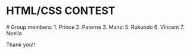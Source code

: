 <h1>HTML/CSS CONTEST</h1>
# Group members:
1. Prince
2. Paterne
3. Manzi
5. Rukundo
6. Vincent
7. Noella

Thank you!!
